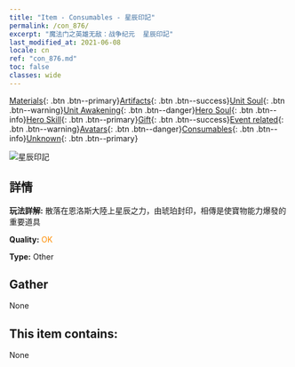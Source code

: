```yaml
---
title: "Item - Consumables - 星辰印記"
permalink: /con_876/
excerpt: "魔法门之英雄无敌：战争纪元  星辰印記"
last_modified_at: 2021-06-08
locale: cn
ref: "con_876.md"
toc: false
classes: wide
---
```

 [Materials](/ItemsCN/){: .btn .btn--primary}[Artifacts](/ItemsCN/Artifacts/){: .btn .btn--success}[Unit Soul](/ItemsCN/UnitSoul/){: .btn .btn--warning}[Unit Awakening](/ItemsCN/UnitAwakening/){: .btn .btn--danger}[Hero Soul](/ItemsCN/HeroSoul/){: .btn .btn--info}[Hero Skill](/ItemsCN/HeroSkill/){: .btn .btn--primary}[Gift](/ItemsCN/Gift/){: .btn .btn--success}[Event related](/ItemsCN/Events/){: .btn .btn--warning}[Avatars](/ItemsCN/Avatars/){: .btn .btn--danger}[Consumables](/ItemsCN/Consumables/){: .btn .btn--info}[Unknown](/ItemsCN/Unknown/){: .btn .btn--primary}

 ![星辰印記](/images/t/i_69.png)

## 詳情
 **玩法詳解:** 散落在恩洛斯大陸上星辰之力，由琥珀封印，相傳是使寶物能力爆發的重要道具

 **Quality:** <span style="color: #FF8C00">OK</span>

 **Type:** Other

## Gather

  None

## This item contains:

  None

